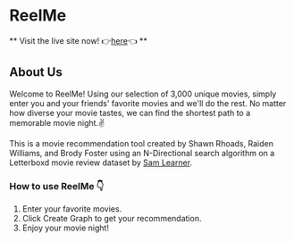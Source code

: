 # ReelMe
** Visit the live site now! 👉[here](https://reelmemovies.streamlit.app/)👈 **

## About Us
Welcome to ReelMe! Using our selection of 3,000 unique movies, simply enter you and your friends' favorite movies and we'll do the rest. No matter how diverse your movie tastes, we can find the shortest path to a memorable movie night.✌️

This is a movie recommendation tool created by Shawn Rhoads, Raiden Williams, and Brody Foster using an N-Directional search algorithm on a Letterboxd movie review dataset by [Sam Learner](https://www.kaggle.com/datasets/samlearner/letterboxd-movie-ratings-data).

### How to use ReelMe 👇
1. Enter your favorite movies.
2. Click Create Graph to get your recommendation.
3. Enjoy your movie night!
